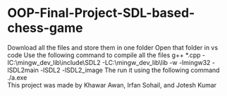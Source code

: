# OOP-Final-Project-SDL-based-chess-game
Download all the files and store them in one folder
Open that folder in vs code
Use the following command to compile all the files
g++ *.cpp -IC:\mingw_dev_lib\include\SDL2 -LC:\mingw_dev_lib\lib -w -lmingw32 -lSDL2main
 -lSDL2 -lSDL2_image
The run it using the following command
./a.exe    
This project was made by Khawar Awan, Irfan Sohail, and Jotesh Kumar
